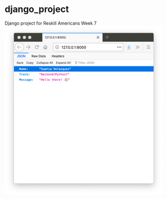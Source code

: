# django_project
Django project for Reskill Americans Week 7
![](screenshots/screenshot_output.png)
